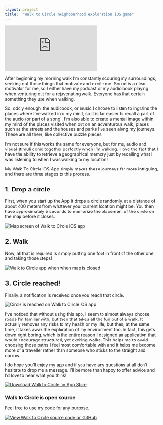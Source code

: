 ```yaml
---
layout: project
title:  "Walk to Circle neighbourhood exploration iOS game"
---
```


<div class='embed-container'><iframe src='http://www.youtube.com/embed/rKACkn3s2uA?rel=0' frameborder='0' allowfullscreen></iframe></div>

After beginning my morning walk I’m constantly scouring my surroundings, seeking out those things that motivate and excite me. Sound is a clear motivator for me, so I either have my podcast or my audio book playing when venturing out for a rejuvenating walk.  Everyone has that certain something they use when walking.

So, oddly enough, the audiobook, or music I choose to listen to ingrains the places where I’ve walked into my mind, so it is far easier to recall a part of the audio (or part of a song).  I’m also able to create a mental image within my mind of the places visited when out on an adventurous walk, places such as the streets and the houses and parks I’ve seen along my journeys.  These are all there, like collective puzzle pieces.

I’m not sure if this works the same for everyone, but for me, audio and visual stimuli come together perfectly when I’m walking.  I love the fact that I have the ability to retrieve a geographical memory just by recalling what I was listening to when I was walking to my location!

My Walk To Circle iOS App simply makes these journeys far more intriguing, and there are three stages to this process.

## 1. Drop a circle

First, when you start up the App it drops a circle randomly, at a distance of about 400 meters from whatever your current location might be. You then have approximately 5 seconds to memorize the placement of the circle on the map before it closes.

<img src='/image/projects/2015_15_walk_to_circle_for_ios/1_drop_circle_on_map.png' class='Screenshot--IphonePortrait2x' title='Map screen of Walk to Circle iOS app '>

## 2. Walk

Now, all that is required is simply putting one foot in front of the other one and taking those steps!

<img src='/image/projects/2015_15_walk_to_circle_for_ios/2_map_is_closed.png' class='Screenshot--IphonePortrait2x' title='Walk to Circle app when when map is closed'>

## 3. Circle reached!

Finally, a notification is received once you reach that circle.

<img src='/image/projects/2015_15_walk_to_circle_for_ios/3_circle_is_reached.png' class='Screenshot--IphonePortrait2x' title='Circle is reached on Walk to Circle iOS app'>

I’ve noticed that without using this app, I seem to almost always choose roads I’m familiar with, but then that takes all the fun out of a walk.  It actually removes any risks to my health or my life, but then, at the same time, it takes away the exploration of my environment too.  In fact, this gets down right boring, which is the entire reason I designed an application that would encourage structured, yet exciting walks.  This helps me to avoid choosing those paths I feel most comfortable with and it helps me become more of a traveller rather than someone who sticks to the straight and narrow.

I do hope you’ll enjoy my app and if you have any questions at all don’t hesitate to drop me a message.  I’ll be more than happy to offer advice and I’d love to hear what you think!

<a href='https://itunes.apple.com/us/app/walk-to-circle/id955310614' title='Download Walk to Circle on App Store'><img src='/image/logos/appstore_badge.png' alt='Download Walk to Circle on App Store' class='AppStoreBadge'></a>

### Walk to Circle is open source

Feel free to use my code for any purpose.

<a href='https://github.com/evgenyneu/walk-to-circle-ios' title='View source on GitHub'><img src='/image/logos/octocat.jpg' alt='View Walk to Circle source code on GitHub' class='GitHubOctocatLogo'></a>

